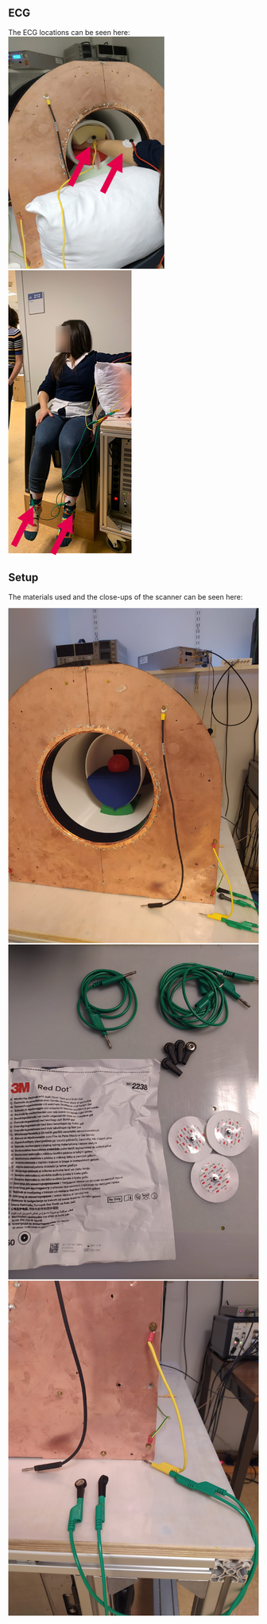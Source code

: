 ## ECG
The ECG locations can be seen here:
![Arm](ECG_arm.png)
![Leg](ECG_legs.png)

## Setup
The materials used and the close-ups of the scanner can be seen here:

![Halbach](Halbach.jpeg)
![Materials](Materials.jpeg)
![Close-up](Close-up.jpeg)

